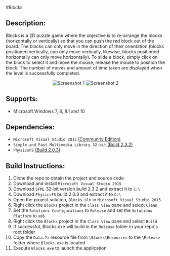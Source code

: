 #Blocks

Description:
-------------
Blocks is a 2D puzzle game where the objective is to re-arrange the blocks (horizontally or vertically) so that you can push
the red block out of the board. The blocks can only move in the direction of their orientation (blocks positioned vertically, can only
move vertically, likewise, blocks positioned horizontally can only move horizontally). To slide a block, simply click on the block to 
select it and move the mouse, release the mouse to position the block. The number of moves and amount of time taken are displayed when the 
level is successfully completed.

<p align="center">
	<img src="http://i1379.photobucket.com/albums/ah129/SalinderSid/screenshot1_zpsoxlag9ny.png" alt="Screenshot 1"/>
	<img src="http://i1379.photobucket.com/albums/ah129/SalinderSid/screenshot2_zpsldqo5nu1.png" alt="Screenshot 2"/>
</p>

Supports:
-------------
- Microsoft Windows 7, 8, 8.1 and 10

Dependencies:
-------------
- `Microsoft Visual Studio 2015` [(Community Edition)](https://www.visualstudio.com/en-us/downloads/download-visual-studio-vs.aspx)
- `Simple and Fast Multimedia Library 32-bit` [(Build 2.3.2)](http://www.sfml-dev.org/download.php)
- `PhysicsFS` [(Build 2.0.3)](https://icculus.org/physfs/)

Build Instructions:
-------------
1. Clone the repo to obtain the project and source code
2. Download and install `Microsoft Visual Studio 2015`
3. Download `SFML` 32-bit version build 2.3.2 and extract it to `C:\`
4. Download `PhysicsFS` build 2.0.3 and extract it to `C:\`
5. Open the project solution, `Blocks.sln` in `Microsoft Visual Studio 2015`
6. Right click the `Blocks` project in the `Class View` pane and select `Clean`
7. Set the `Solutions Configurations` to `Release` and set the `Solutions Platform` to `x86`
8. Right click the `Blocks` project in the `Class View` pane and select `Build`
9. If successful, Blocks.exe will build in the `Release` folder in your repo's root folder
10. Copy the `Data.7z` resource file from `\Blocks\Resources` to the `\Release` folder where `Blocks.exe` is located
11. Execute `Blocks.exe` to launch the application

